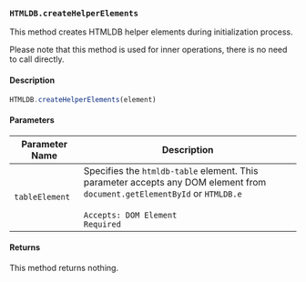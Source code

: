 ### `HTMLDB.createHelperElements`

This method creates HTMLDB helper elements during initialization process.

Please note that this method is used for inner operations, there is no need to call directly.

#### Description

```javascript
HTMLDB.createHelperElements(element)
```

#### Parameters

| Parameter Name             | Description                               |
| -------------------------- | ----------------------------------------- |
| `tableElement` | Specifies the `htmldb-table` element. This parameter accepts any DOM element from `document.getElementById` or `HTMLDB.e`<br><br>`Accepts: DOM Element`<br>`Required` |

#### Returns

This method returns nothing.